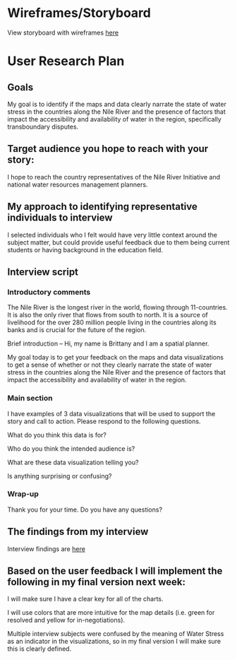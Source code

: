 # Wireframes/Storyboard

View storyboard with wireframes [here](https://preview.shorthand.com/DzubWRRlPj3K8FSe)

# User Research Plan

## Goals

My goal is to identify if the maps and data clearly narrate the state of water stress in the countries along the Nile River and the presence of factors that impact the accessibility and availability of water in the region, specifically transboundary disputes.

## Target audience you hope to reach with your story:

I hope to reach the country representatives of the Nile River Initiative and national water resources management planners.

## My approach to identifying representative individuals to interview

I selected individuals who I felt would have very little context around the subject matter, but could provide useful feedback due to them being current students or having background in the education field.

## Interview script

### Introductory comments

The Nile River is the longest river in the world, flowing through 11-countries. It is also the only river that flows from south to north. It is a source of livelihood for the over 280 million people living in the countries along its banks and is crucial for the future of the region.

Brief introduction – Hi, my name is Brittany and I am a spatial planner.

My goal today is to get your feedback on the maps and data visualizations to get a sense of whether or not they clearly narrate the state of water stress in the countries along the Nile River and the presence of factors that impact the accessibility and availability of water in the region.

### Main section
I have examples of 3 data visualizations that will be used to support the story and call to action. Please respond to the following questions.

What do you think this data is for?

Who do you think the intended audience is?

What are these data visualization telling you?

Is anything surprising or confusing?

### Wrap-up
Thank you for your time. Do you have any questions?

## The findings from my interview

Interview findings are [here](https://docs.google.com/document/d/1O_SNk9K-YnmkyaryY4M254xMCv-dgpDMkwsDCJ8vZ_Y/edit?usp=sharing)

## Based on the user feedback I will implement the following in my final version next week:

I will make sure I have a clear key for all of the charts.

I will use colors that are more intuitive for the map details (i.e. green for resolved and yellow for in-negotiations).

Multiple interview subjects were confused by the meaning of Water Stress as an indicator in the visualizations, so in my final version I will make sure this is clearly defined.

